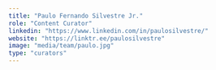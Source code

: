 ```yaml
---
title: "Paulo Fernando Silvestre Jr."
role: "Content Curator"
linkedin: "https://www.linkedin.com/in/paulosilvestre/"
website: "https://linktr.ee/paulosilvestre"
image: "media/team/paulo.jpg"
type: "curators"
---
```

